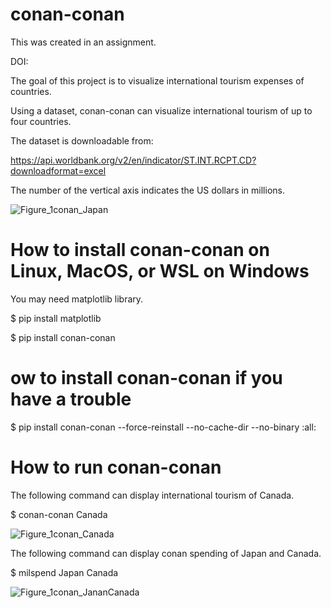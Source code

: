 # conan-conan

This was created in an assignment.

DOI: 

The goal of this project is to visualize international tourism expenses of countries.

Using a dataset, conan-conan can visualize international tourism of up to four countries.

The dataset is downloadable from:

https://api.worldbank.org/v2/en/indicator/ST.INT.RCPT.CD?downloadformat=excel

The number of the vertical axis indicates the US dollars in millions.

![Figure_1conan_Japan](https://user-images.githubusercontent.com/103731249/171558533-ea57dbcf-de1b-4ce0-bdcc-fb7d27504834.png)

# How to install conan-conan on Linux, MacOS, or WSL on Windows

You may need matplotlib library.

$ pip install matplotlib

$ pip install conan-conan

# ow to install conan-conan if you have a trouble

$ pip install conan-conan --force-reinstall --no-cache-dir --no-binary :all:

# How to run conan-conan

The following command can display international tourism of Canada.

$ conan-conan Canada

![Figure_1conan_Canada](https://user-images.githubusercontent.com/103731249/171560020-d6fe68ee-4c42-40f6-a465-31b32ea1f23f.png)

The following command can display conan spending of Japan and Canada.

$ milspend Japan Canada

![Figure_1conan_JananCanada](https://user-images.githubusercontent.com/103731249/171561550-3fabf65b-1622-4fad-aa50-550a2b3d4488.png)



